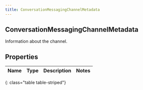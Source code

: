 ```yaml
---
title: ConversationMessagingChannelMetadata
---
```

## ConversationMessagingChannelMetadata
Information about the channel.

## Properties

|Name | Type | Description | Notes|
|------------ | ------------- | ------------- | -------------|
{: class="table table-striped"}


